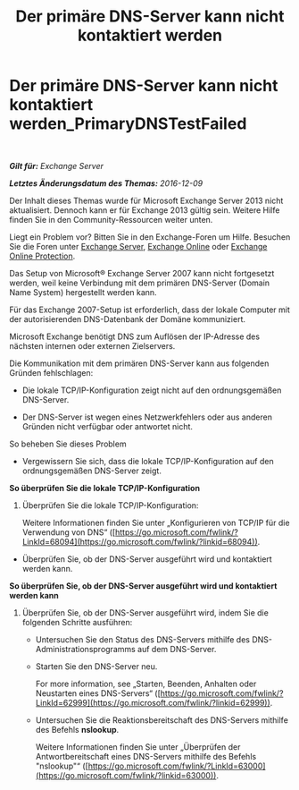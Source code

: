 ﻿---
title: 'Der primäre DNS-Server kann nicht kontaktiert werden'
TOCTitle: Der primäre DNS-Server kann nicht kontaktiert werden_PrimaryDNSTestFailed
ms:assetid: 5b39cb64-c8f1-4fd3-843b-ecd23f99fe3a
ms:mtpsurl: https://technet.microsoft.com/de-de/library/ms.exch.setupreadiness.primarydnstestfailed(v=EXCHG.150)
ms:contentKeyID: 50475750
ms.date: 04/24/2018
mtps_version: v=EXCHG.150
ms.translationtype: HT
---

# Der primäre DNS-Server kann nicht kontaktiert werden\_PrimaryDNSTestFailed

 

_**Gilt für:** Exchange Server_

_**Letztes Änderungsdatum des Themas:** 2016-12-09_

Der Inhalt dieses Themas wurde für Microsoft Exchange Server 2013 nicht aktualisiert. Dennoch kann er für Exchange 2013 gültig sein. Weitere Hilfe finden Sie in den Community-Ressourcen weiter unten.

Liegt ein Problem vor? Bitten Sie in den Exchange-Foren um Hilfe. Besuchen Sie die Foren unter [Exchange Server](https://go.microsoft.com/fwlink/p/?linkid=60612), [Exchange Online](https://go.microsoft.com/fwlink/p/?linkid=267542) oder [Exchange Online Protection](https://go.microsoft.com/fwlink/p/?linkid=285351).

Das Setup von Microsoft® Exchange Server 2007 kann nicht fortgesetzt werden, weil keine Verbindung mit dem primären DNS-Server (Domain Name System) hergestellt werden kann.

Für das Exchange 2007-Setup ist erforderlich, dass der lokale Computer mit der autorisierenden DNS-Datenbank der Domäne kommuniziert.

Microsoft Exchange benötigt DNS zum Auflösen der IP-Adresse des nächsten internen oder externen Zielservers.

Die Kommunikation mit dem primären DNS-Server kann aus folgenden Gründen fehlschlagen:

  - Die lokale TCP/IP-Konfiguration zeigt nicht auf den ordnungsgemäßen DNS-Server.

  - Der DNS-Server ist wegen eines Netzwerkfehlers oder aus anderen Gründen nicht verfügbar oder antwortet nicht.

So beheben Sie dieses Problem

  - Vergewissern Sie sich, dass die lokale TCP/IP-Konfiguration auf den ordnungsgemäßen DNS-Server zeigt.

**So überprüfen Sie die lokale TCP/IP-Konfiguration**

1.  Überprüfen Sie die lokale TCP/IP-Konfiguration:
    
    Weitere Informationen finden Sie unter „Konfigurieren von TCP/IP für die Verwendung von DNS“ ([https://go.microsoft.com/fwlink/?LinkId=68094](https://go.microsoft.com/fwlink/?linkid=68094)).

<!-- end list -->

  - Überprüfen Sie, ob der DNS-Server ausgeführt wird und kontaktiert werden kann.

**So überprüfen Sie, ob der DNS-Server ausgeführt wird und kontaktiert werden kann**

1.  Überprüfen Sie, ob der DNS-Server ausgeführt wird, indem Sie die folgenden Schritte ausführen:
    
      - Untersuchen Sie den Status des DNS-Servers mithilfe des DNS-Administrationsprogramms auf dem DNS-Server.
    
      - Starten Sie den DNS-Server neu.
        
        For more information, see „Starten, Beenden, Anhalten oder Neustarten eines DNS-Servers“ ([https://go.microsoft.com/fwlink/?LinkId=62999](https://go.microsoft.com/fwlink/?linkid=62999)).
    
      - Untersuchen Sie die Reaktionsbereitschaft des DNS-Servers mithilfe des Befehls **nslookup**.
        
        Weitere Informationen finden Sie unter „Überprüfen der Antwortbereitschaft eines DNS-Servers mithilfe des Befehls "nslookup"“ ([https://go.microsoft.com/fwlink/?LinkId=63000](https://go.microsoft.com/fwlink/?linkid=63000)).

